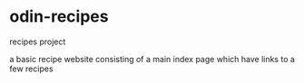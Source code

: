 # odin-recipes
recipes project

a basic recipe website consisting of a main index page which have links to a few recipes